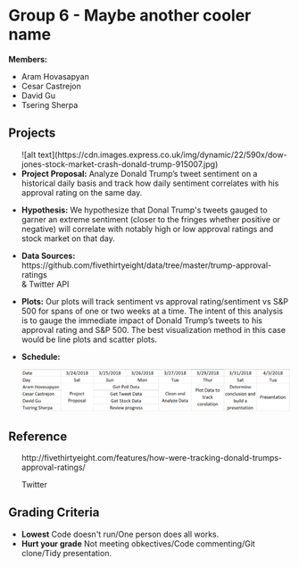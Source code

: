 <h1>Group 6 - Maybe another cooler name</h1>
<p>
<b>Members:</b>
</p>
<ul>
<li>Aram Hovasapyan</li>
<li>Cesar Castrejon</li>
<li>David Gu</li>
<li>Tsering Sherpa</li>
</ul>
<h2>Projects</h2>
<ul>
![alt text](https://cdn.images.express.co.uk/img/dynamic/22/590x/dow-jones-stock-market-crash-donald-trump-915007.jpg)
<li><b>Project Proposal:</b> Analyze Donald Trump’s tweet sentiment on a historical daily basis and track how daily sentiment correlates with his approval rating on the same day.</li>
<p>
<li><b>Hypothesis:</b> We hypothesize that Donal Trump's tweets gauged to garner an extreme sentiment (closer to the fringes whether positive or negative) will correlate with notably high or low approval ratings and stock market on that day. </li>
<p>
<li><b>Data Sources:</b> https://github.com/fivethirtyeight/data/tree/master/trump-approval-ratings</li>&     Twitter API
<p>
<li><b>Plots:</b> Our plots will track sentiment vs approval rating/sentiment vs S&P 500 for spans of one or two weeks at a time. The intent of this analysis is to gauge the immediate impact of Donald Trump’s tweets to his approval rating and S&P 500. 
The best visualization method in this case would be line plots and scatter plots.</li>
<p>
<li><b>Schedule:
<p>
 <img src="image/Rough schedule.png"/>
 <p>
</ul>
<h2>Reference</h2>
<ul>
<p>
</b></b>http://fivethirtyeight.com/features/how-were-tracking-donald-trumps-approval-ratings/</li>
<p>
</b></b>Twitter
</ul>
<h2>Grading Criteria</h2>
<ul>
<li><b>Lowest</b> Code doesn't run/One person does all works.</li>
<li><b>Hurt your grade</b> Not meeting obkectives/Code commenting/Git clone/Tidy presentation.</li>

